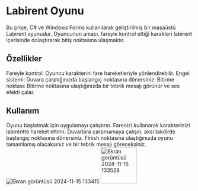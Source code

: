  # Labirent Oyunu
Bu proje, C# ve Windows Forms kullanılarak geliştirilmiş bir masaüstü Labirent oyunudur. Oyuncunun amacı, fareyle kontrol ettiği karakteri labirent içerisinde dolaştırarak bitiş noktasına ulaşmaktır.

## Özellikler
Fareyle kontrol: 
Oyuncu karakterini fare hareketleriyle yönlendirebilir.
Engel sistemi: 
Duvara çarptığınızda başlangıç noktasına dönersiniz.
Bitirme noktası: 
Bitirme noktasına ulaştığınızda bir tebrik mesajı görünür ve ses efekti çalar.
## Kullanım
Oyunu başlatmak için uygulamayı çalıştırın.
Farenizi kullanarak karakterinizi labirentte hareket ettirin.
Duvarlara çarpmamaya çalışın, aksi takdirde başlangıç noktasına dönersiniz.
Finish noktasına ulaştığınızda oyunu tamamlamış olacaksınız ve bir tebrik mesajı göreceksiniz.
![Ekran görüntüsü 2024-11-15 133415](https://github.com/user-attachments/assets/156046b3-2f01-48b8-ba74-6ae2ef0451f7)
<img width="97" alt="Ekran görüntüsü 2024-11-15 133528" src="https://github.com/user-attachments/assets/11fae920-d7ac-4717-8413-a11e7c5ad7ea">

